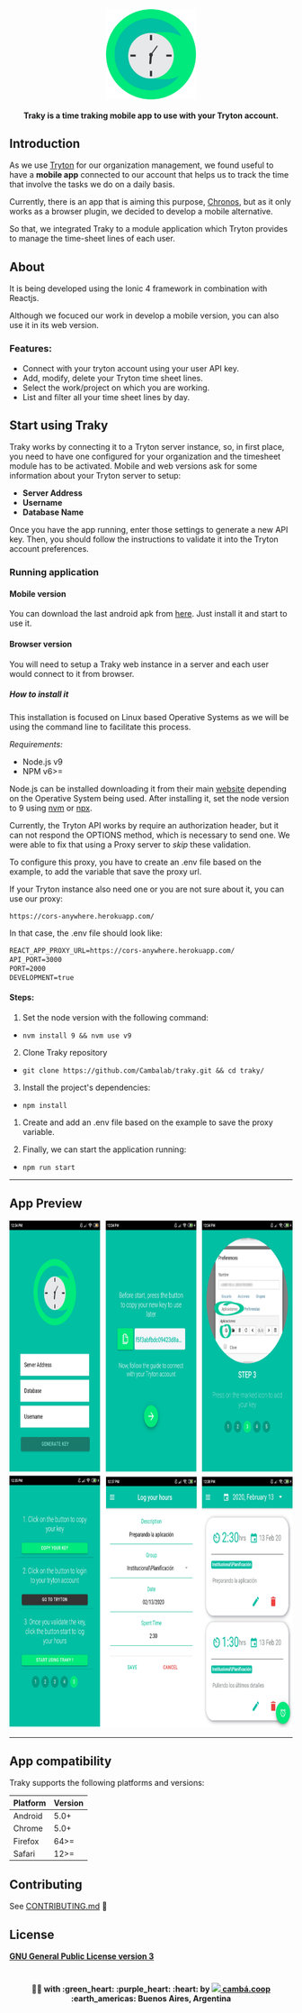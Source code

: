 <div align="center">
    <img align="center" width="160" src="docs/images/favicon.png" alt="Traky logo" />
<h4 align="center">Traky is a time traking mobile app to use with your Tryton account.</h4>
</div>

## Introduction

As we use [Tryton](https://www.tryton.org/) for our organization management, we found useful to have a **mobile app** connected to our account that helps us to track the time that involve the tasks we do on a daily basis.

Currently, there is an app that is aiming this purpose, [Chronos](https://addons.mozilla.org/es/firefox/addon/tryton-chronos/), but as it only works as a browser plugin, we decided to develop a mobile alternative.

So that, we integrated Traky to a module application which Tryton provides to manage the time-sheet lines of each user.

## About

It is being developed using the Ionic 4 framework in combination with Reactjs.

Although we focuced our work in develop a mobile version, you can also use it in its web version.

### **Features**:

- Connect with your tryton account using your user API key.
- Add, modify, delete your Tryton time sheet lines.
- Select the work/project on which you are working.
- List and filter all your time sheet lines by day.

## Start using Traky

Traky works by connecting it to a Tryton server instance, so, in first place, you need to have one configured for your organization and the timesheet module has to be activated.
Mobile and web versions ask for some information about your Tryton server to setup:

- **Server Address**
- **Username**
- **Database Name**

Once you have the app running, enter those settings to generate a new API key. Then, you should follow the instructions to validate it into the Tryton account preferences.

### Running application

#### Mobile version

You can download the last android apk from [here](https://github.com/Cambalab/Traky/releases/download/v01/Traky.zip). Just install it and start to use it.

#### Browser version

You will need to setup a Traky web instance in a server and each user would connect to it from browser.

##### How to install it

This installation is focused on Linux based Operative Systems as we will be using the command line to facilitate this process.

_Requirements:_

- Node.js v9
- NPM v6>=

Node.js can be installed downloading it from their main [website](https://nodejs.org/en/) depending on the Operative System being used. After installing it, set the node version to 9 using [nvm](https://github.com/nvm-sh/nvm/blob/master/README.md) or [npx](https://www.npmjs.com/package/npx).

Currently, the Tryton API works by require an authorization header, but it can not respond the OPTIONS method, which is necessary to send one.
We were able to fix that using a Proxy server to _skip_ these validation.

To configure this proxy, you have to create an .env file based on the example, to add the variable that save the proxy url.

If your Tryton instance also need one or you are not sure about it, you can use our proxy:

```
https://cors-anywhere.herokuapp.com/
```

In that case, the .env file should look like:

```
REACT_APP_PROXY_URL=https://cors-anywhere.herokuapp.com/
API_PORT=3000
PORT=2000
DEVELOPMENT=true
```

#### Steps:

1. Set the node version with the following command:

- `nvm install 9 && nvm use v9`

2. Clone Traky repository

- `git clone https://github.com/Cambalab/traky.git && cd traky/`

3. Install the project's dependencies:

- `npm install`

1. Create and add an .env file based on the example to save the proxy variable.

2. Finally, we can start the application running:

- `npm run start`

---

## App Preview

<div align="center">
    <img width="800" height="900" src="docs/images/imagestraky.png" alt="preview traky" />
</div>

---

## App compatibility

Traky supports the following platforms and versions:

| Platform | Version |
| -------- | ------- |
| Android  | 5.0+    |
| Chrome   | 5.0+    |
| Firefox  | 64>=    |
| Safari   | 12>=    |

## Contributing

See [CONTRIBUTING.md](CONTRIBUTING.md) :tada:

## License

[**GNU General Public License version 3**](https://opensource.org/licenses/GPL-3.0)

# <Divider>

<div align="center">
  <strong>👩‍💻 with :green_heart: :purple_heart: :heart: by <a href="https://camba.coop" target="_blank" rel="noopener noreferrer"><img width="20" src="http://camba.coop/assets/signature/no_text_logo.png" /> cambá.coop</a> :earth_americas: Buenos Aires, Argentina
  </strong>
</div>
